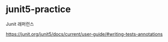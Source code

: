 # junit5-practice

Junit 래퍼런스

https://junit.org/junit5/docs/current/user-guide/#writing-tests-annotations
